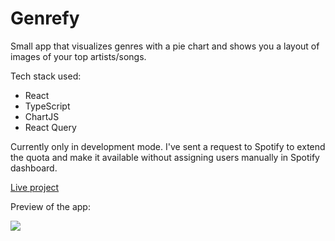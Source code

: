 # Genrefy
Small app that visualizes genres with a pie chart and shows you a layout of images of your top artists/songs. 

Tech stack used:
- React
- TypeScript
- ChartJS
- React Query

Currently only in development mode. I've sent a request to Spotify to extend the quota and make it available without assigning users manually in Spotify dashboard.

<a href="">Live project</a>

Preview of the app:

<img src="https://cdn.discordapp.com/attachments/497806782085726208/1022682243258388541/ezgif-5-e9038fad1a.gif"/>
